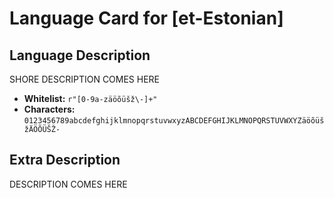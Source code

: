# Language Card for [et-Estonian]


## Language Description

SHORE DESCRIPTION COMES HERE

- **Whitelist:** `r"[0-9a-zäöõüšž\-]+"`
- **Characters:** `0123456789abcdefghijklmnopqrstuvwxyzABCDEFGHIJKLMNOPQRSTUVWXYZäöõüšžÄÖÕÜŠŽ-`


## Extra Description

DESCRIPTION COMES HERE